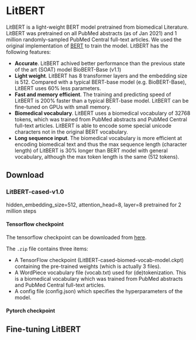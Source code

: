 # LitBERT
LitBERT is a light-weight BERT model pretrained from biomedical Literature. LitBERT was pretrained on all PubMed abstracts (as of Jan 2021) and 1 million randomly-sampled PubMed Central full-text articles. We used the original implementation of [BERT](https://github.com/google-research/bert) to train the model. LitBERT has the following features:
 
 - **Accurate**. LitBERT achived better performance than the previous state of the art (SOAT) model BioBERT-Base (v1.1)
 - **Light weight**. LitBERT has 8 transformer layers and the embedding size is 512. Compared with a typical BERT-base model (e.g. BioBERT-Base), LitBERT uses 60% less parameters. 
 - **Fast and memory efficient**. The training and predicting speed of LitBERT is 200% faster than a typical BERT-base model. LitBERT can be fine-tuned on GPUs with small memory. 
 - **Biomedical vocabulary**. LitBERT uses a biomedical vocabulary of 32768 tokens, which was trained from PubMed abstracts and PubMed Central full-text articles. LitBERT is able to encode some special unicode characters not in the original BERT vocabulary. 
 - **Long sequence input**. The biomedical vocabulary is more efficient at encoding biomedical text and thus the max sequence length (character length) of LitBERT is 30% longer than BERT model with general vocabulary, although the max token length is the same (512 tokens). 

## Download 

### LitBERT-cased-v1.0 
hidden_embedding_size=512, attention_head=8, layer=8
pretrained for 2 million steps

#### Tensorflow checkpoint

The tensorflow checkpoint can be downloaded from [here](https://drive.google.com/file/d/1H328pWFwvSGN0sMxYO_kAKjSLoPJDPVk/view?usp=sharing). 

The `.zip` file contains three items:

- A TensorFlow checkpoint (LitBERT-cased-biomed-vocab-model.ckpt) containing the pre-trained weights (which is actually 3 files).
- A WordPiece vocabulary file (vocab.txt) used for (de)tokenization. This is a biomedical vocabulary which was trained from PubMed abstracts and PubMed Central full-text articles. 
- A config file (config.json) which specifies the hyperparameters of the model.

#### Pytorch checkpoint

## Fine-tuning LitBERT
